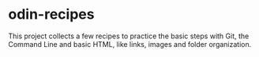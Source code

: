 # odin-recipes
This project collects a few recipes to practice the basic steps with Git, the Command Line and basic HTML, like links, images and folder organization.